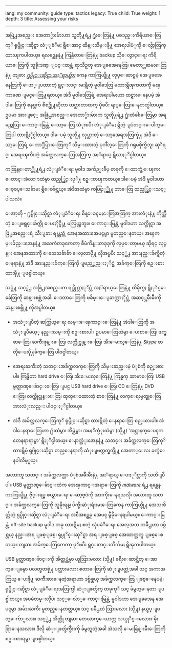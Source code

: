 

---

lang: my
community: guide
type: tactics
legacy: True
child: True
weight: 1
depth: 3
title: Assessing your risks

---

အဖြဲ႕အစည္း အေတာ္မ်ားမ်ားဟာ သူတို႔ရဲ႕ ႐ုံးေတြနဲ႔ ပစၥည္းကိရိယာေတြကုိ ရုပ္ပိုင္းဆိုင္ရာ လံုျခံဳမႈ ရွိေအာင္ ထိန္းသိမ္းဖို႔ အေရးပါပံုကို ေလွ်ာ့တြက္ထားၾကပါတယ္။ ရလဒ္အေနနဲ႔ ကြန္ပ်ဴတာေတြနဲ႔ backup သိုေလွာင္ေရး ကိရိယာေတြကို သူခိုးဒဏ္၊ ျပင္းထန္တဲ့ ရာသီဥတု အေျခအေနေတြ၊ မေတာ္တဆမႈေတြနဲ႔ တျခား [*႐ုပ္ပိုင္းဆိုင္ရာ အႏၱရာယ္မ်ား*](/my/glossary#Physical_threat) ကေန ကာကြယ္ဖို႔ လုပ္ေဆာင္ရမဲ့ အေျခအေနေတြကို ေဖာ္ျပထားတဲ့ ရွင္းလင္းမႈရွိတဲ့ မူဝါဒေတြ မထားရွိၾကတာကို မၾကာခဏ ျမင္ေတြ႔ရတယ္။ အဲဒီ မူဝါဒေတြရဲ့ အေရးပါမႈဟာ ထင္ရွားေနေပမဲ့ အဲဒါေတြကို စနစ္တက် စီစဥ္ဖို႔ဆိုတာ ထင္ထားတာထက္ ပိုၿပီး ရႈပ္ေထြးေနတတ္ပါတယ္။ ဥပမာ အားျဖင့္ အဖြဲ႕အစည္း အေတာ္မ်ားမ်ားက သူတို႔ရဲ႕ ႐ုံးတံခါးေတြမွာ အရည္အေသြး ေကာင္းမြန္တဲ့ ေသာ့ေတြ သံုးၿပီး လံုျခံဳမႈ ရွိတဲ့ ျပဴတင္းေပါက္ေတြပါ ထားရွိႏိုင္ပါတယ္။ ဒါေပမဲ့ သူတို႔ လုပ္ထားတဲ့ ေသာ့အေရအတြက္နဲ႔ အဲဒီ ေသာ့ေတြရဲ့ ေကာ္ပီပြားေတြကုိ သိမ္းထားတဲ့ ပုဂၢဳိလ္ေတြကို ဂရုမစိုက္မိဘူး ဆုိရင္၊ အေရးၾကီးတဲ့ အခ်က္အလက္ေတြအတြက္ အႏၱရာယ္ ရွိလာႏုိင္ပါတယ္။

<div class=background markdown=1>
ကၽြန္ေတာ္တို႔ရဲ႕ လံုျခံဳေရး မူဝါဒ အက်ဉ္းခ်ဳပ္ တခုကို ေထာက္ပံ့ေၾကး ေတာင္းခံလႊာထဲမွာ ထည့္သြင္းဖုိ႔ စဥ္းစာၾကတယ္။ ဒါေပမဲ့ အဲဒီ မူဝါဒဟာ ေစ့စပ္ေသခ်ာမႈ ရွိေစခ်င္တယ္။ အဲဒီအထဲမွာ ကၽြႏု္ပ္တို႔ ဘာေတြ ထည့္သြင္းသင့္ပါသလဲ။

ေအာ့တို - ႐ုပ္ပိုင္းဆိုင္ရာ လံုျခံဳေရး စိန္ေခၚမႈေတြအတြက္ အားလံုးနဲ႔ ကိုက္ညီတဲ့ ေျဖရွင္းခ်က္ကို ေပးႏိုင္ဖို႔ မလြယ္လွဘူး။ ေကာင္းမြန္တဲ့ မူဝါဒဟာ သက္ဆိုင္ရာ အဖြဲ႕အစည္းရဲ့ သီးျခား ရပ္တည္တဲ့ အေနအထားအေပၚမွာ မူတည္ေနတယ္။ အၾကမ္းဖ်ည္းအေနနဲ႔ အႀကံတခုကေတာ့ စီမံကိန္းတခုခုကို လုပ္ေတာ့မယ္ ဆိုရင္ လုပ္ငန္း အေနအထားကို ေသေသခ်ာခ်ာ ေလ့လာဖို႔ လိုအပ္ၿပီး သင့္ရဲ႕ အားနည္းခ်က္ရွိတဲ့ ေနရာနဲ႔ အဲဒီ အားနည္းခ်က္ေတြကို ျဖည့္ဆည္းႏုိင္မဲ့ အခ်က္ေတြကို စဥ္းစားထားဖို႔ ျဖစ္ပါတယ္။
</div> 

သင္နဲ႔ သင့္ရဲ႕ အဖြဲ႕အစည္းက ရင္ဆိုင္လာႏုိင္တဲ့ အႏၱရာယ္ေတြနဲ႔ ထိခိုက္မႈ ရွိႏုိင္ေခ်ေတြကို ဆန္းစစ္တဲ့အခါ၊ ေဒတာေတြကို ၿခိမ္းေျခာက္လာႏိုင္တဲ့ အဆင့္အမ်ိဳးမ်ိဳးကို ဆန္းစစ္ဖို႔ လိုအပ္ပါတယ္။

- အသံုးျပဳတဲ့ ဆက္သြယ္ေရး လမ္းေၾကာင္းေတြနဲ႔ အဲဒါေတြကို အသံုးျပဳမယ့္ နည္းလမ္းကို စဥ္းစားပါ။ ဥပမာေတြထဲမွာ ေပးစာေတြ၊ ဖက္စ္စာေတြ၊ ႀကိဳးဖုန္းေတြ၊ လက္ကိုင္ဖုန္းေတြ၊ အီးေမးလ္ေတြနဲ႔ [*Skype*](/my/glossary#Skype) စာတိုေပးပို႔ခ်က္ေတြ ပါဝင္ပါတယ္။
	
- အေရးႀကီးတဲ့ သတင္းအခ်က္အလက္ေတြကို သိမ္းဆည္းမဲ့ ပံုစံကို စဉ္းစားပါ။ ကြန္ပ်ဴတာ hard drive ေတြ၊ အီးေမးလ္ေတြနဲ႔ ကြန္ရက္ ဆာဗာေတြ၊ USB မွတ္ဉာဏ္ေခ်ာင္းေတြ၊ ျပင္ပ USB hard drive ေတြ၊ CD ေတြနဲ႔ DVD ေတြ၊ လက္ကိုင္ဖုန္းေတြ၊ ထုတ္ေဝထားတဲ့ စာေတြနဲ႔ လက္ေရးမွတ္စုေတြ အားလံုးလည္း ပါဝင္ႏုိင္ပါတယ္။
	
- အဲဒီ အခ်က္အလက္ေတြကုိ ရုပ္ပိုင္းဆိုင္ရာ ထားရွိတဲ့ ေနရာေတြ စဉ္းစားပါ။ အဲဒါေနရာေတြဟာ ႐ုံးထဲမွာ၊ အိမ္ထဲမွာ၊ အမႈိက္ပံုးထဲမွာ (သို႔) 'အင္တာနက္ေပၚက တေနရာရာမွာ' ရွိႏုိင္ပါတယ္။ ေနာက္ဆံုးအေနနဲ႔ သတင္း အခ်က္အလက္ေတြကုိ ထားရွိမဲ့ ရုပ္ပိုင္းဆိုင္ရာ တည္ေနရာကို ဆံုးျဖတ္သတ္မွတ္ဖို႔ အေတာ္ေလး ခက္ခဲေနပါလိမ့္မယ္။

အလားတူ သတင္း အခ်က္အလက္ဟာ ပံုစံအမ်ိဳးမ်ိဳးနဲ႔ အႏၱရာယ္ ေပးႏုိင္တာကို သတိျပဳပါ။ USB မွတ္ဉာဏ္ေခ်ာင္းထဲက အေၾကာင္းအရာေတြကို [*malware*](/my/glossary#Malware) ရဲ႕ ရန္ကေန ကာကြယ္ဖို႔ ဗိုင္းရပ္စ္ ဖယ္ရွားေရး ေဆာ့ဗ္ဝဲကို အားကိုးေနရသလို၊ အလားတူ သတင္း အခ်က္အလက္ေတြကို သူခိုးရန္၊ ပ်က္စီးဆံုးရံႈးမႈေတြကေန ကာကြယ္ဖို႔ အေသးစိတ္က်တဲ့ ရုပ္ပိုင္းဆိုင္ရာ လံုျခံဳေရး အစီအစဥ္တခု အေပၚ မွီခိုေနရပါမယ္။ ေကာင္းမြန္တဲ့ off-site backup မူ၀ါဒ တခု ထားရွိမႈ စတဲ့ လုံၿခံဳေရး အေလ့အထ တခ်ိဳ႕ဟာ ဒစ္ဂ်စ္တယ္ နည္းအရ ျဖစ္ျဖစ္၊ ရုပ္ပုိင္းဆုိင္ရာ အရ ျဖစ္ျဖစ္ အေထာက္အကူ ျဖစ္ေစတယ္။ တျခား အခ်က္ေတြကေတာ့ ပုိၿပီး ရွင္းလင္းတိက်မႈ ရွိၾကပါတယ္။

USB မွတ္ဉာဏ္ေခ်ာင္းကို အိတ္ကပ္ထဲမွာ ယူသြားမလား (သို႔) ခရီးေဆာင္အိတ္ ေအာက္ေျခမွာ ပလတ္စတစ္နဲ႔ ပတ္ထားမလား စတာေတြကို ဆံုးျဖတ္တဲ့အခါ သင္ အကာအကြယ္ ေပးဖို႔ ႀကိဳးစားေနတဲ့အရာဟာ ဒစ္ဂ်စ္တယ္ အခ်က္အလက္ေတြ ျဖစ္ေနေပမဲ့၊ ရုပ္ပိုင္းဆိုင္ရာ လံုျခံဳေရးအတြက္ပါ ဆံုးျဖတ္ခ်က္ တခုကုိ သင္ ခ်မွတ္ေနတာ ျဖစ္ပါတယ္။ အၿမဲတမ္းလိုပဲ၊ သင့္ေလ်ာ္ေကာင္းမြန္တဲ့ မူဝါဒဟာ အေျခအေန အေပၚမွာ အမ်ားႀကီး မူတည္ေနတတ္တယ္။ သင္ ၿမိဳ႕ထဲ သြားမလား (သို႔) နယ္စပ္ ျဖတ္ေက်ာ္မလား။ သင့္ရဲ႕ အိတ္ကို တျခား တေယာက္ေယာက္က သယ္ခုိင္းမလား။ မိုးရြာေနသလား။ ဒီလို ဆံုးျဖတ္ခ်က္မ်ိဳးးကို ခ်မွတ္ရတဲ့အခါ အဲသလို ေမးခြန္းမ်ိဳးေတြကို စဥ္းစားရမွာ ျဖစ္ပါတယ္။


